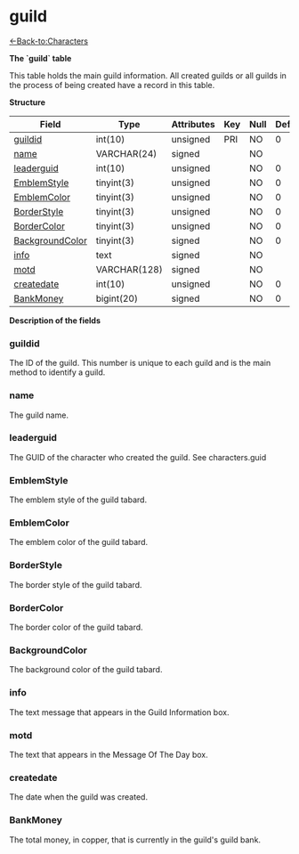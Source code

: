 # guild

[<-Back-to:Characters](database-characters.md)

**The \`guild\` table**

This table holds the main guild information. All created guilds or all guilds in the process of being created have a record in this table.

**Structure**

| Field                | Type         | Attributes | Key | Null | Default | Extra  | Comment |
|----------------------|--------------|------------|-----|------|---------|--------|---------|
| [guildid][1]         | int(10)      | unsigned   | PRI | NO   | 0       | Unique |         |
| [name][2]            | VARCHAR(24)  | signed     |     | NO   |         |        |         |
| [leaderguid][3]      | int(10)      | unsigned   |     | NO   | 0       |        |         |
| [EmblemStyle][4]     | tinyint(3)   | unsigned   |     | NO   | 0       |        |         |
| [EmblemColor][5]     | tinyint(3)   | unsigned   |     | NO   | 0       |        |         |
| [BorderStyle][6]     | tinyint(3)   | unsigned   |     | NO   | 0       |        |         |
| [BorderColor][7]     | tinyint(3)   | unsigned   |     | NO   | 0       |        |         |
| [BackgroundColor][8] | tinyint(3)   | signed     |     | NO   | 0       |        |         |
| [info][9]            | text         | signed     |     | NO   |         |        |         |
| [motd][10]           | VARCHAR(128) | signed     |     | NO   |         |        |         |
| [createdate][11]     | int(10)      | unsigned   |     | NO   | 0       |        |         |
| [BankMoney][12]      | bigint(20)   | signed     |     | NO   | 0       |        |         |

[1]: #guildid
[2]: #name
[3]: #leaderguid
[4]: #emblemstyle
[5]: #emblemcolor
[6]: #borderstyle
[7]: #bordercolor
[8]: #backgroundcolor
[9]: #info
[10]: #motd
[11]: #createdate
[12]: #bankmoney

**Description of the fields**

### guildid

The ID of the guild. This number is unique to each guild and is the main method to identify a guild.

### name

The guild name.

### leaderguid

The GUID of the character who created the guild. See characters.guid

### EmblemStyle

The emblem style of the guild tabard.

### EmblemColor

The emblem color of the guild tabard.

### BorderStyle

The border style of the guild tabard.

### BorderColor

The border color of the guild tabard.

### BackgroundColor

The background color of the guild tabard.

### info

The text message that appears in the Guild Information box.

### motd

The text that appears in the Message Of The Day box.

### createdate

The date when the guild was created.

### BankMoney

The total money, in copper, that is currently in the guild's guild bank.
